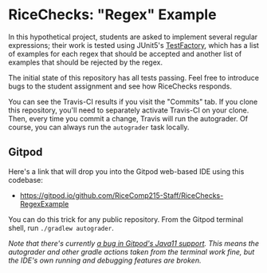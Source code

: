 # RiceChecks: "Regex" Example

In this hypothetical project, students are asked to implement several regular expressions;
their work is tested using JUnit5's [TestFactory](https://junit.org/junit5/docs/5.4.0/api/org/junit/jupiter/api/TestFactory.html),
which has a list of examples for each regex that should be accepted and another list
of examples that should be rejected by the regex.

The initial state of this repository has all tests passing. Feel free
to introduce bugs to the student assignment and see how RiceChecks responds.

You can see the Travis-CI results if you visit the "Commits" tab. If you
clone this repository, you'll need to separately activate Travis-CI
on your clone. Then, every time you commit a change, Travis will run the
autograder. Of course, you can always run the `autograder` task locally.

## Gitpod

Here's a link that will drop you into the Gitpod web-based IDE using
this codebase:
- https://gitpod.io/github.com/RiceComp215-Staff/RiceChecks-RegexExample

You can do this trick for any public repository.
From the Gitpod terminal shell, run `./gradlew autograder`. 

_Note that there's currently [a bug in Gitpod's Java11 support](https://github.com/gitpod-io/gitpod/issues/356). This means the autograder and other gradle actions taken from the terminal work fine, but the IDE's own running and debugging features are broken._

